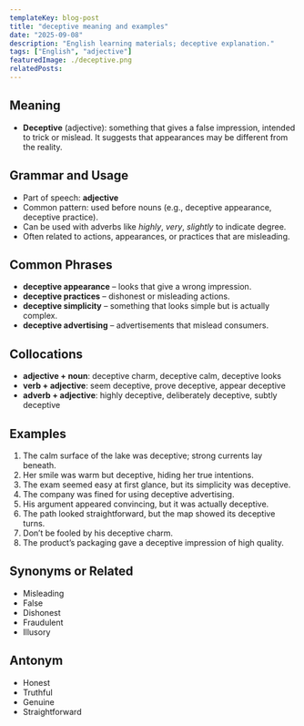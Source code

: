 ```yaml
---
templateKey: blog-post
title: "deceptive meaning and examples"
date: "2025-09-08"
description: "English learning materials; deceptive explanation."
tags: ["English", "adjective"]
featuredImage: ./deceptive.png
relatedPosts:
---
```


## Meaning

- **Deceptive** (adjective): something that gives a false impression, intended to trick or mislead. It suggests that appearances may be different from the reality.

## Grammar and Usage

- Part of speech: **adjective**
- Common pattern: used before nouns (e.g., deceptive appearance, deceptive practice).
- Can be used with adverbs like _highly_, _very_, _slightly_ to indicate degree.
- Often related to actions, appearances, or practices that are misleading.

## Common Phrases

- **deceptive appearance** – looks that give a wrong impression.
- **deceptive practices** – dishonest or misleading actions.
- **deceptive simplicity** – something that looks simple but is actually complex.
- **deceptive advertising** – advertisements that mislead consumers.

## Collocations

- **adjective + noun**: deceptive charm, deceptive calm, deceptive looks
- **verb + adjective**: seem deceptive, prove deceptive, appear deceptive
- **adverb + adjective**: highly deceptive, deliberately deceptive, subtly deceptive

## Examples

1. The calm surface of the lake was deceptive; strong currents lay beneath.
2. Her smile was warm but deceptive, hiding her true intentions.
3. The exam seemed easy at first glance, but its simplicity was deceptive.
4. The company was fined for using deceptive advertising.
5. His argument appeared convincing, but it was actually deceptive.
6. The path looked straightforward, but the map showed its deceptive turns.
7. Don’t be fooled by his deceptive charm.
8. The product’s packaging gave a deceptive impression of high quality.

## Synonyms or Related

- Misleading
- False
- Dishonest
- Fraudulent
- Illusory

## Antonym

- Honest
- Truthful
- Genuine
- Straightforward
